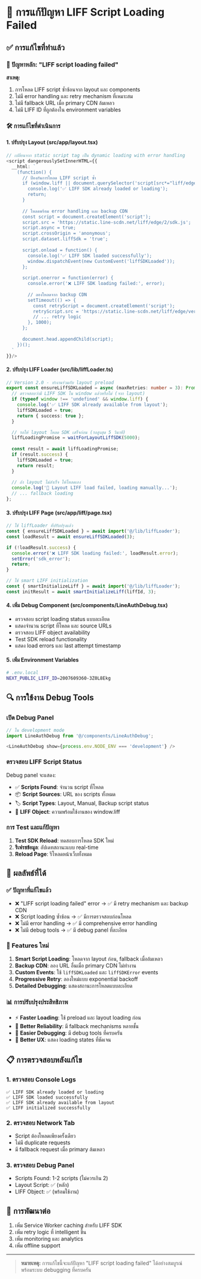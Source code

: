 # 🔧 การแก้ปัญหา LIFF Script Loading Failed

## ✅ การแก้ไขที่ทำแล้ว

### 🎯 ปัญหาหลัก: "LIFF script loading failed"

**สาเหตุ:**
1. การโหลด LIFF script ซ้ำซ้อนจาก layout และ components
2. ไม่มี error handling และ retry mechanism ที่เหมาะสม
3. ไม่มี fallback URL เมื่อ primary CDN ล้มเหลว
4. ไม่มี LIFF ID ที่ถูกต้องใน environment variables

### 🛠 การแก้ไขที่ดำเนินการ

#### 1. ปรับปรุง Layout (src/app/layout.tsx)
```typescript
// เปลี่ยนจาก static script tag เป็น dynamic loading with error handling
<script dangerouslySetInnerHTML={{
  __html: `
    (function() {
      // ป้องกันการโหลด LIFF script ซ้ำ
      if (window.liff || document.querySelector('script[src*="liff/edge/2/sdk.js"]')) {
        console.log('✅ LIFF SDK already loaded or loading');
        return;
      }
      
      // โหลดพร้อม error handling และ backup CDN
      const script = document.createElement('script');
      script.src = 'https://static.line-scdn.net/liff/edge/2/sdk.js';
      script.async = true;
      script.crossOrigin = 'anonymous';
      script.dataset.liffSdk = 'true';
      
      script.onload = function() {
        console.log('✅ LIFF SDK loaded successfully');
        window.dispatchEvent(new CustomEvent('liffSDKLoaded'));
      };
      
      script.onerror = function(error) {
        console.error('❌ LIFF SDK loading failed:', error);
        
        // ลองโหลดจาก backup CDN
        setTimeout(() => {
          const retryScript = document.createElement('script');
          retryScript.src = 'https://static.line-scdn.net/liff/edge/versions/2.22.3/sdk.js';
          // ... retry logic
        }, 1000);
      };
      
      document.head.appendChild(script);
    })();
  `
}}/>
```

#### 2. ปรับปรุง LIFF Loader (src/lib/liffLoader.ts)
```typescript
// Version 2.0 - ทำงานร่วมกับ layout preload
export const ensureLiffSDKLoaded = async (maxRetries: number = 3): Promise<LiffLoadResult> => {
  // ตรวจสอบว่ามี LIFF SDK ใน window แล้วหรือไม่ (จาก layout)
  if (typeof window !== 'undefined' && window.liff) {
    console.log('✅ LIFF SDK already available from layout');
    liffSDKLoaded = true;
    return { success: true };
  }

  // รอให้ layout โหลด SDK เสร็จก่อน (รอสูงสุด 5 วินาที)
  liffLoadingPromise = waitForLayoutLiffSDK(5000);
  
  const result = await liffLoadingPromise;
  if (result.success) {
    liffSDKLoaded = true;
    return result;
  }
  
  // ถ้า layout ไม่สำเร็จ ให้โหลดเอง
  console.log('🔄 Layout LIFF load failed, loading manually...');
  // ... fallback loading
};
```

#### 3. ปรับปรุง LIFF Page (src/app/liff/page.tsx)
```typescript
// ใช้ liffLoader ที่ปรับปรุงแล้ว
const { ensureLiffSDKLoaded } = await import('@/lib/liffLoader');
const loadResult = await ensureLiffSDKLoaded(3);

if (!loadResult.success) {
  console.error('❌ LIFF SDK loading failed:', loadResult.error);
  setError('sdk_error');
  return;
}

// ใช้ smart LIFF initialization
const { smartInitializeLiff } = await import('@/lib/liffLoader');
const initResult = await smartInitializeLiff(liffId, 3);
```

#### 4. เพิ่ม Debug Component (src/components/LineAuthDebug.tsx)
- ตรวจสอบ script loading status แบบละเอียด
- แสดงจำนวน script ที่โหลด และ source URLs
- ตรวจสอบ LIFF object availability
- Test SDK reload functionality
- แสดง load errors และ last attempt timestamp

#### 5. เพิ่ม Environment Variables
```bash
# .env.local
NEXT_PUBLIC_LIFF_ID=2007609360-3Z0L8Ekg
```

## 🔍 การใช้งาน Debug Tools

### เปิด Debug Panel
```typescript
// ใน development mode
import LineAuthDebug from '@/components/LineAuthDebug';

<LineAuthDebug show={process.env.NODE_ENV === 'development'} />
```

### ตรวจสอบ LIFF Script Status
Debug panel จะแสดง:
- ✅ **Scripts Found**: จำนวน script ที่โหลด
- 📦 **Script Sources**: URL ของ scripts ทั้งหมด
- 🏷️ **Script Types**: Layout, Manual, Backup script status
- 🔧 **LIFF Object**: ความพร้อมใช้งานของ window.liff

### การ Test และแก้ปัญหา
1. **Test SDK Reload**: ทดสอบการโหลด SDK ใหม่
2. **รีเฟรชข้อมูล**: อัปเดทสถานะแบบ real-time
3. **Reload Page**: รีโหลดหน้าเว็บทั้งหมด

## 🚀 ผลลัพธ์ที่ได้

### ✅ ปัญหาที่แก้ไขแล้ว
- ❌ "LIFF script loading failed" error → ✅ มี retry mechanism และ backup CDN
- ❌ Script loading ซ้ำซ้อน → ✅ มีการตรวจสอบก่อนโหลด
- ❌ ไม่มี error handling → ✅ มี comprehensive error handling
- ❌ ไม่มี debug tools → ✅ มี debug panel ที่ละเอียด

### 🔧 Features ใหม่
1. **Smart Script Loading**: โหลดจาก layout ก่อน, fallback เมื่อล้มเหลว
2. **Backup CDN**: ลอง URL อื่นเมื่อ primary CDN ไม่ทำงาน
3. **Custom Events**: ใช้ `liffSDKLoaded` และ `liffSDKError` events
4. **Progressive Retry**: ลองใหม่แบบ exponential backoff
5. **Detailed Debugging**: แสดงสถานะการโหลดแบบละเอียด

### 📊 การปรับปรุงประสิทธิภาพ
- ⚡ **Faster Loading**: ใช้ preload และ layout loading ก่อน
- 🔄 **Better Reliability**: มี fallback mechanisms หลายชั้น
- 🐛 **Easier Debugging**: มี debug tools ที่ครบครัน
- 📱 **Better UX**: แสดง loading states ที่ชัดเจน

## 📋 การตรวจสอบหลังแก้ไข

### 1. ตรวจสอบ Console Logs
```
✅ LIFF SDK already loaded or loading
✅ LIFF SDK loaded successfully  
✅ LIFF SDK already available from layout
✅ LIFF initialized successfully
```

### 2. ตรวจสอบ Network Tab
- Script ต้องโหลดเพียงครั้งเดียว
- ไม่มี duplicate requests
- มี fallback request เมื่อ primary ล้มเหลว

### 3. ตรวจสอบ Debug Panel
- Scripts Found: 1-2 scripts (ไม่ควรเกิน 2)
- Layout Script: ✅ (หลัก)
- LIFF Object: ✅ (พร้อมใช้งาน)

## 🔮 การพัฒนาต่อ
1. เพิ่ม Service Worker caching สำหรับ LIFF SDK
2. เพิ่ม retry logic ที่ intelligent ขึ้น
3. เพิ่ม monitoring และ analytics
4. เพิ่ม offline support

---

> **หมายเหตุ:** การแก้ไขนี้จะแก้ปัญหา "LIFF script loading failed" ได้อย่างสมบูรณ์ พร้อมระบบ debugging ที่ครบครัน 